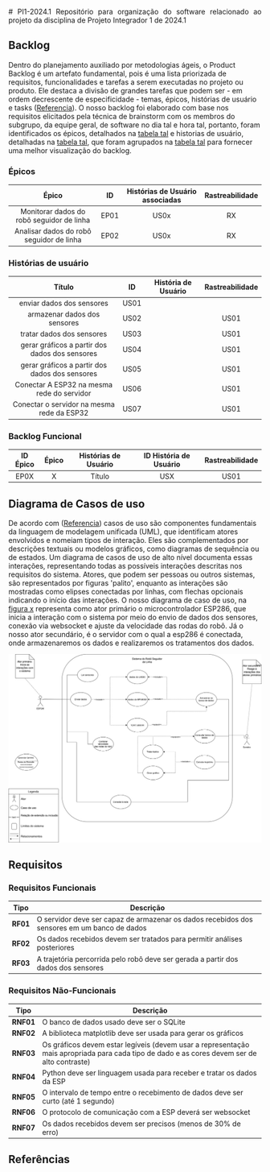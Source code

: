 <p style="text-align: justify">
# PI1-2024.1
 Repositório para organização do software relacionado ao projeto da disciplina de Projeto Integrador 1 de 2024.1


## Backlog


Dentro do planejamento auxiliado por metodologias ágeis, o Product Backlog é um artefato fundamental, pois é uma lista priorizada de requisitos, funcionalidades e tarefas a serem executadas no projeto ou produto. Ele destaca a divisão de grandes tarefas que podem ser - em ordem decrescente de especificidade - temas, épicos, histórias de usuário e tasks ([Referencia]()). O nosso backlog foi elaborado com base nos requisitos elicitados pela técnica de brainstorm com os membros do subgrupo, da equipe geral, de software no dia tal e hora tal, portanto, foram identificados os épicos, detalhados na [tabela tal]() e historias de usuário, detalhadas na [tabela tal](), que foram agrupados na [tabela tal]() para fornecer uma melhor visualização do backlog. 


### Épicos


| Épico | ID | Histórias de Usuário associadas | Rastreabilidade |
| :---: | :-:| :------------------: | :--------------------: | 
| Monitorar dados do robô seguidor de linha | EP01 | US0x | RX |
| Analisar dados do robô seguidor de linha | EP02 | US0x | RX |


### Histórias de usuário


| Título | ID | História de Usuário |  Rastreabilidade |
| :----: | :-:| :-----------------: | :--------------: |
| enviar dados dos sensores     | US01 |  |  | RX |
| armazenar dados dos sensores     | US02 |  | US01 | RX |
| tratar dados dos sensores     | US03 |  | US01 | RX |
| gerar gráficos a partir dos dados dos sensores     | US04 |  | US01 | RX |
| gerar gráficos a partir dos dados dos sensores     | US05 |  | US01 | RX |
| Conectar A ESP32 na mesma rede do servidor | US06 |  | US01 | RX |
| Conectar o servidor na mesma rede da ESP32 | US07 |  | US01 | RX |


### Backlog Funcional


| ID Épico | Épico | Histórias de Usuário | ID História de Usuário | Rastreabilidade |
| :------: | :---: | :------------------: | :--------------------: | :-------------: |
| EP0X | X | Título  | USX | US01 | RF18 |


## Diagrama de Casos de uso


De acordo com ([Referencia]()) casos de uso são componentes fundamentais da linguagem de modelagem unificada (UML), que identificam atores envolvidos e nomeiam tipos de interação. Eles são complementados por descrições textuais ou modelos gráficos, como diagramas de sequência ou de estados. Um diagrama de casos de uso de alto nível documenta essas interações, representando todas as possíveis interações descritas nos requisitos do sistema. Atores, que podem ser pessoas ou outros sistemas, são representados por figuras 'palito', enquanto as interações são mostradas como elipses conectadas por linhas, com flechas opcionais indicando o início das interações. O nosso diagrama de caso de uso, na [figura x]() representa como ator primário o microcontrolador ESP286, que inicia a interação com o sistema por meio do envio de dados dos sensores, conexão via websocket e ajuste da velocidade das rodas do robô. Já o nosso ator secundário, é o servidor com o qual a esp286 é conectada, onde armazenaremos os dados e realizaremos os tratamentos dos dados.


![caso-de-uso](assets/PI1%20-%20Use%20Cases.drawio.svg)


## Requisitos


### Requisitos Funcionais


| Tipo | Descrição |
| :--: | --------- |
| **RF01** | O servidor deve ser capaz de armazenar os dados recebidos dos sensores em um banco de dados |
| **RF02** | Os dados recebidos devem ser tratados para permitir análises posteriores |
| **RF03** | A trajetória percorrida pelo robô deve ser gerada a partir dos dados dos sensores |


### Requisitos Não-Funcionais


| Tipo | Descrição |
| :--: | --------- |
| **RNF01** | O banco de dados usado deve ser o SQLite |
| **RNF02** | A biblioteca matplotlib deve ser usada para gerar os gráficos |
| **RNF03** | Os gráficos devem estar legíveis (devem usar a representação mais apropriada para cada tipo de dado e as cores devem ser de alto contraste) |
| **RNF04** | Python deve ser linguagem usada para receber e tratar os dados da ESP |
| **RNF05** | O intervalo de tempo entre o recebimento de dados deve ser curto (até 1 segundo) |
| **RNF06** | O protocolo de comunicação com a ESP deverá ser websocket |
| **RNF07** | Os dados recebidos devem ser precisos (menos de 30% de erro) |


## Referências
>
</p>